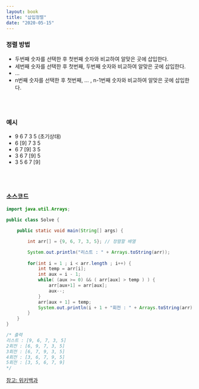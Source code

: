 ```yaml
---
layout: book
title: "삽입정렬"
date: "2020-05-15"
---
```


### 정렬 방법
- 두번째 숫자를 선택한 후 첫번째 숫자와 비교하여 알맞은 곳에 삽입한다.
- 세번째 숫자를 선택한 후 첫번째, 두번째 숫자와 비교하여 알맞은 곳에 삽입한다.
- ...
- n번째 숫자를 선택한 후 첫번째, ... , n-1번째 숫자와 비교하여 알맞은 곳에 삽입한다.

<br><br>

### 예시

- 9 6 7 3 5 (초기상태)
- 6 [9] 7 3 5
- 6 7 [9] 3 5
- 3 6 7 [9] 5
- 3 5 6 7 [9]

<br><br>

### 소스코드

```java
import java.util.Arrays;

public class Solve {

    public static void main(String[] args) {

        int arr[] = {9, 6, 7, 3, 5}; // 정렬할 배열

        System.out.println("리스트 : " + Arrays.toString(arr));
        
        for(int i = 1 ; i < arr.length ; i++) {
            int temp = arr[i];
            int aux = i - 1;
            while( (aux >= 0) && ( arr[aux] > temp ) ) {
                arr[aux+1] = arr[aux];
                aux--;
            }
            arr[aux + 1] = temp;
            System.out.println(i + 1 + "회전 : " + Arrays.toString(arr));
        }
    }
}

/* 출력
리스트 : [9, 6, 7, 3, 5]
2회전 : [6, 9, 7, 3, 5]
3회전 : [6, 7, 9, 3, 5]
4회전 : [3, 6, 7, 9, 5]
5회전 : [3, 5, 6, 7, 9]
*/
```

[참고: 위키백과](https://ko.wikipedia.org/wiki/%EC%82%BD%EC%9E%85_%EC%A0%95%EB%A0%AC)